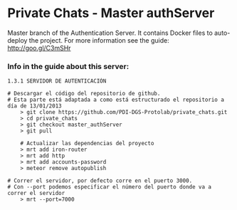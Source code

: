 Private Chats - Master authServer
=================================
Master branch of the Authentication Server. It contains Docker files to auto-deploy the project.
For more information see the guide: http://goo.gl/C3mSHr
### Info in the guide about this server:
	1.3.1 SERVIDOR DE AUTENTICACIÓN

	# Descargar el código del repositorio de github.
	# Esta parte está adaptada a como está estructurado el repositorio a día de 13/01/2013
		> git clone https://github.com/PDI-DGS-Protolab/private_chats.git
		> cd private_chats
		> git checkout master_authServer
		> git pull
	
		# Actualizar las dependencias del proyecto
		> mrt add iron-router
		> mrt add http
		> mrt add accounts-password
		> meteor remove autopublish

	# Correr el servidor, por defecto corre en el puerto 3000.
	# Con --port podemos especificar el número del puerto donde va a correr el servidor
		> mrt --port=7000

